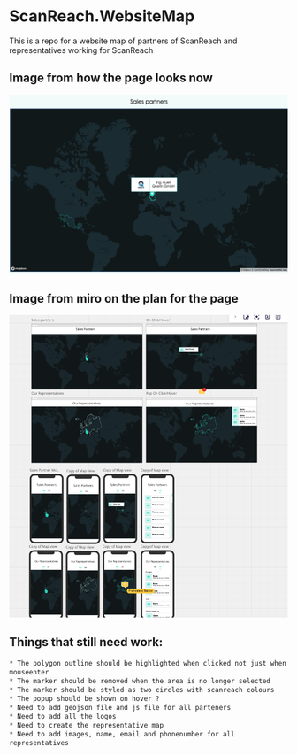 # ScanReach.WebsiteMap

This is a repo for a website map of partners of ScanReach and representatives working for ScanReach

## Image from how the page looks now

![Screenshot of the webmap as it is now](./currentView.png)

## Image from miro on the plan for the page

![Screenshot of the miro board for the plan for the page](miroBoard.png)

## Things that still need work:

    * The polygon outline should be highlighted when clicked not just when mouseenter
    * The marker should be removed when the area is no longer selected
    * The marker should be styled as two circles with scanreach colours
    * The popup should be shown on hover ?
    * Need to add geojson file and js file for all parteners
    * Need to add all the logos
    * Need to create the representative map
    * Need to add images, name, email and phonenumber for all representatives
